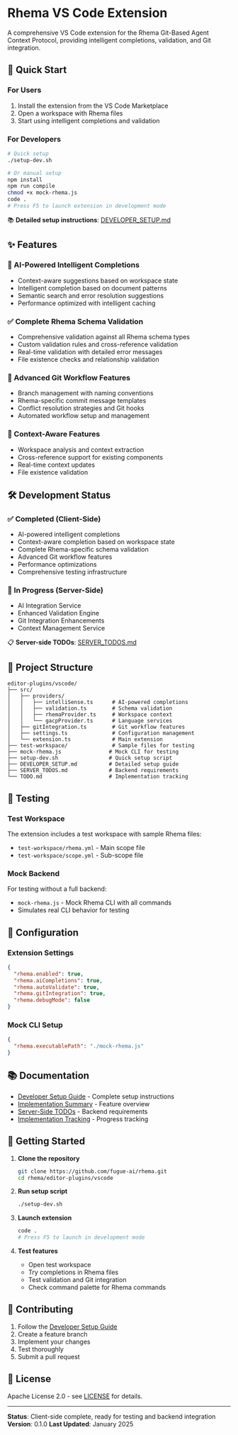 # Rhema VS Code Extension

A comprehensive VS Code extension for the Rhema Git-Based Agent Context Protocol, providing intelligent completions, validation, and Git integration.

## 🚀 Quick Start

### For Users
1. Install the extension from the VS Code Marketplace
2. Open a workspace with Rhema files
3. Start using intelligent completions and validation

### For Developers
```bash
# Quick setup
./setup-dev.sh

# Or manual setup
npm install
npm run compile
chmod +x mock-rhema.js
code .
# Press F5 to launch extension in development mode
```

📚 **Detailed setup instructions**: [DEVELOPER_SETUP.md](./DEVELOPER_SETUP.md)

## ✨ Features

### 🧠 AI-Powered Intelligent Completions
- Context-aware suggestions based on workspace state
- Intelligent completion based on document patterns
- Semantic search and error resolution suggestions
- Performance optimized with intelligent caching

### ✅ Complete Rhema Schema Validation
- Comprehensive validation against all Rhema schema types
- Custom validation rules and cross-reference validation
- Real-time validation with detailed error messages
- File existence checks and relationship validation

### 🔧 Advanced Git Workflow Features
- Branch management with naming conventions
- Rhema-specific commit message templates
- Conflict resolution strategies and Git hooks
- Automated workflow setup and management

### 🎯 Context-Aware Features
- Workspace analysis and context extraction
- Cross-reference support for existing components
- Real-time context updates
- File existence validation

## 🛠️ Development Status

### ✅ Completed (Client-Side)
- AI-powered intelligent completions
- Context-aware completion based on workspace state
- Complete Rhema-specific schema validation
- Advanced Git workflow features
- Performance optimizations
- Comprehensive testing infrastructure

### 🔄 In Progress (Server-Side)
- AI Integration Service
- Enhanced Validation Engine
- Git Integration Enhancements
- Context Management Service

📋 **Server-side TODOs**: [SERVER_TODOS.md](./SERVER_TODOS.md)

## 📁 Project Structure

```
editor-plugins/vscode/
├── src/
│   ├── providers/
│   │   ├── intelliSense.ts      # AI-powered completions
│   │   ├── validation.ts        # Schema validation
│   │   ├── rhemaProvider.ts     # Workspace context
│   │   └── gacpProvider.ts      # Language services
│   ├── gitIntegration.ts        # Git workflow features
│   ├── settings.ts              # Configuration management
│   └── extension.ts             # Main extension
├── test-workspace/              # Sample files for testing
├── mock-rhema.js               # Mock CLI for testing
├── setup-dev.sh                # Quick setup script
├── DEVELOPER_SETUP.md          # Detailed setup guide
├── SERVER_TODOS.md             # Backend requirements
└── TODO.md                     # Implementation tracking
```

## 🧪 Testing

### Test Workspace
The extension includes a test workspace with sample Rhema files:
- `test-workspace/rhema.yml` - Main scope file
- `test-workspace/scope.yml` - Sub-scope file

### Mock Backend
For testing without a full backend:
- `mock-rhema.js` - Mock Rhema CLI with all commands
- Simulates real CLI behavior for testing

## 🔧 Configuration

### Extension Settings
```json
{
  "rhema.enabled": true,
  "rhema.aiCompletions": true,
  "rhema.autoValidate": true,
  "rhema.gitIntegration": true,
  "rhema.debugMode": false
}
```

### Mock CLI Setup
```json
{
  "rhema.executablePath": "./mock-rhema.js"
}
```

## 📚 Documentation

- [Developer Setup Guide](./DEVELOPER_SETUP.md) - Complete setup instructions
- [Implementation Summary](./IMPLEMENTATION_SUMMARY.md) - Feature overview
- [Server-Side TODOs](./SERVER_TODOS.md) - Backend requirements
- [Implementation Tracking](./TODO.md) - Progress tracking

## 🚀 Getting Started

1. **Clone the repository**
   ```bash
   git clone https://github.com/fugue-ai/rhema.git
   cd rhema/editor-plugins/vscode
   ```

2. **Run setup script**
   ```bash
   ./setup-dev.sh
   ```

3. **Launch extension**
   ```bash
   code .
   # Press F5 to launch in development mode
   ```

4. **Test features**
   - Open test workspace
   - Try completions in Rhema files
   - Test validation and Git integration
   - Check command palette for Rhema commands

## 🤝 Contributing

1. Follow the [Developer Setup Guide](./DEVELOPER_SETUP.md)
2. Create a feature branch
3. Implement your changes
4. Test thoroughly
5. Submit a pull request

## 📄 License

Apache License 2.0 - see [LICENSE](../../LICENSE) for details.

---

**Status**: Client-side complete, ready for testing and backend integration
**Version**: 0.1.0
**Last Updated**: January 2025 